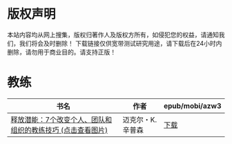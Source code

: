 # 版权声明

本站内容均从网上搜集，版权归著作人及版权方所有，如侵犯您的权益，请通知我们，我们将会及时删除！ 下载链接仅供宽带测试研究用途，请下载后在24小时内删除，请勿用于商业目的。请支持正版！

# 教练

| 书名 | 作者 | epub/mobi/azw3 |
| --- | --- | --- |
| [释放潜能：7个改变个人、团队和组织的教练技巧 (点击查看图片)](https://www.dushupai.com/attachment/2024/06/04/bfb7c0737aa6f677.jpg) | 迈克尔・K.辛普森 | [下载](https://url89.ctfile.com/f/31084289-1357021999-7bece0?p=8866) |
